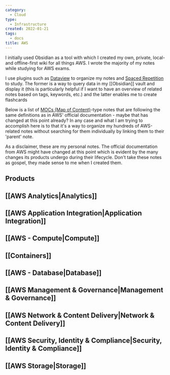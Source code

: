 ```yaml
---
category:
  - Cloud
type:
  - Infrastructure
created: 2022-01-21
tags:
  - docs
title: AWS
---
```

I initially used Obsidian as a tool with which I created my own, private, local- and offline-first wiki for all things AWS. I wrote the majority of my notes while studying for AWS exams. 

I use plugins such as [Dataview](https://github.com/blacksmithgu/obsidian-dataview) to organize my notes and [Spaced Repetition](https://github.com/st3v3nmw/obsidian-spaced-repetition) to study. The former is a way to query data in my [[Obsidian]] vault and display it (this is particularly helpful if I want to have an overview of related notes based on tags, keywords, etc.) and the latter enables me to create flashcards 

Below is a list of [MOCs (Map of Content)](https://notes.linkingyourthinking.com/Cards/MOCs+(defn))-type notes that are following the same definitions as in AWS' official documentation - maybe that has changed at this point already? In any case and what I am trying to accomplish here is to that it's a way to organize my hundreds of AWS-related notes without searching for them individually by linking them to their 'parent' note.

As a disclaimer, these are my personal notes. The official documentation from AWS might have changed at this point which is evident by the many changes its products undergo during their lifecycle. Don't take these notes as gospel, they made sense to me when I created them. 

## Products

## [[AWS Analytics|Analytics]] 

## [[AWS Application Integration|Application Integration]]

## [[AWS - Compute|Compute]]

## [[Containers]]

## [[AWS - Database|Database]]

## [[AWS Management & Governance|Management & Governance]]

## [[AWS Network & Content Delivery|Network & Content Delivery]]

## [[AWS Security, Identity & Compliance|Security, Identity & Compliance]]

## [[AWS Storage|Storage]]

